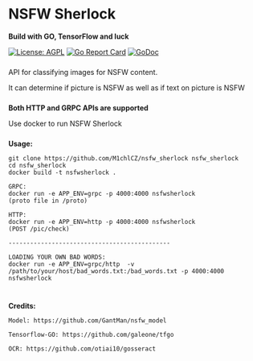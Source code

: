 # NSFW Sherlock
__Build with GO, TensorFlow and luck__

[![License: AGPL](https://img.shields.io/badge/license-AGPL-blue.svg)](https://)
[![Go Report Card](https://goreportcard.com/badge/github.com/M1chlCZ/nsfw_sherlock)](https://goreportcard.com/report/github.com/M1chlCZ/nsfw_sherlock)
[![GoDoc](https://godoc.org/github.com/M1chlCZ/nsfw_sherlock?status.svg)](https://godoc.org/github.com/M1chlCZ/nsfw_sherlock)
###
API for classifying images for NSFW content.

It can determine if picture is NSFW as well as if text on picture is NSFW

###

__Both HTTP and GRPC APIs are supported__

Use docker to run NSFW Sherlock


### 

__Usage:__


    git clone https://github.com/M1chlCZ/nsfw_sherlock nsfw_sherlock
    cd nsfw_sherlock
    docker build -t nsfwsherlock .

    GRPC:
    docker run -e APP_ENV=grpc -p 4000:4000 nsfwsherlock 
    (proto file in /proto)
    
    HTTP:
    docker run -e APP_ENV=http -p 4000:4000 nsfwsherlock
    (POST /pic/check)

    ---------------------------------------------

    LOADING YOUR OWN BAD WORDS:
    docker run -e APP_ENV=grpc/http  -v /path/to/your/host/bad_words.txt:/bad_words.txt -p 4000:4000 nsfwsherlock

#
__Credits:__

    Model: https://github.com/GantMan/nsfw_model

    Tensorflow-GO: https://github.com/galeone/tfgo

    OCR: https://github.com/otiai10/gosseract



